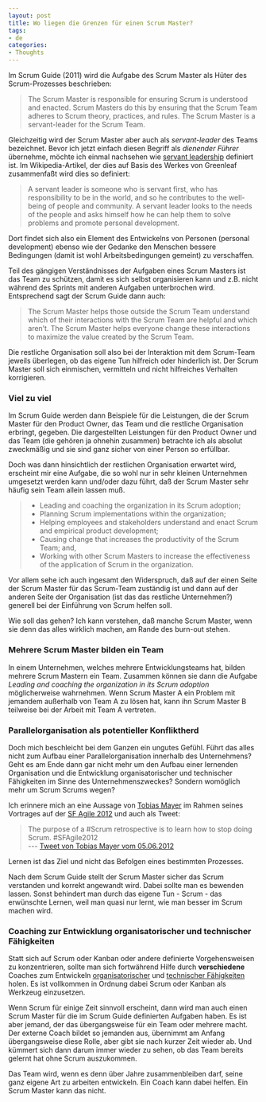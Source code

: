 ```yaml
---
layout: post
title: Wo liegen die Grenzen für einen Scrum Master?
tags:
- de
categories:
- Thoughts
---
```


Im Scrum Guide (2011) wird die Aufgabe des Scrum Master als Hüter des Scrum-Prozesses beschrieben:

> The Scrum Master is responsible for ensuring Scrum is understood and enacted. Scrum Masters do this by ensuring that the Scrum Team adheres to Scrum theory, practices, and rules. The Scrum Master is a servant-leader for the Scrum Team.

Gleichzeitig wird der Scrum Master aber auch als _servant-leader_ des Teams bezeichnet. Bevor ich jetzt einfach diesen Begriff als _dienender Führer_ übernehme, möchte ich einmal nachsehen wie [servant leadership](http://en.wikipedia.org/wiki/Servant_leadership) definiert ist. Im Wikipedia-Artikel, der dies auf Basis des Werkes von Greenleaf zusammenfaßt wird dies so definiert:

> A servant leader is someone who is servant first, who has responsibility to be in the world, and so he contributes to the well-being of people and community. A servant leader looks to the needs of the people and asks himself how he can help them to solve problems and promote personal development.

Dort findet sich also ein Element des Entwickelns von Personen (personal development) ebenso wie der Gedanke den Menschen bessere Bedingungen (damit ist wohl Arbeitsbedingungen gemeint) zu verschaffen. 

Teil des gängigen Verständnisses der Aufgaben eines Scrum Masters ist das Team zu schützen, damit es sich selbst organisieren kann und z.B. nicht während des Sprints mit anderen Aufgaben unterbrochen wird. Entsprechend sagt der Scrum Guide dann auch:

> The Scrum Master helps those outside the Scrum Team understand which of their interactions with the Scrum Team are helpful and which aren’t. The Scrum Master helps everyone change these interactions to maximize the value created by the Scrum Team.

Die restliche Organisation soll also bei der Interaktion mit dem Scrum-Team jeweils überlegen, ob das eigene Tun hilfreich oder hinderlich ist. Der Scrum Master soll sich einmischen, vermitteln und nicht hilfreiches Verhalten korrigieren.

### Viel zu viel

Im Scrum Guide werden dann Beispiele für die Leistungen, die der Scrum Master für den Product Owner, das Team und die restliche Organisation erbringt, gegeben. Die dargestellten Leistungen für den Product Owner und das Team (die gehören ja ohnehin zusammen) betrachte ich als absolut zweckmäßig und sie sind ganz sicher von einer Person so erfüllbar.

Doch was dann hinsichtlich der restlichen Organisation erwartet wird, erscheint mir eine Aufgabe, die so wohl nur in sehr kleinen Unternehmen umgesetzt werden kann und/oder dazu führt, daß der Scrum Master sehr häufig sein Team allein lassen muß.

> * Leading and coaching the organization in its Scrum adoption;
> * Planning Scrum implementations within the organization;
> * Helping employees and stakeholders understand and enact Scrum and empirical product
development;
> * Causing change that increases the productivity of the Scrum Team; and,
> * Working with other Scrum Masters to increase the effectiveness of the application of Scrum
in the organization.

Vor allem sehe ich auch ingesamt den Widerspruch, daß auf der einen Seite der Scrum Master für das Scrum-Team zuständig ist und dann auf der anderen Seite der Organisation (ist das das restliche Unternehmen?) generell bei der Einführung von Scrum helfen soll. 

Wie soll das gehen? Ich kann verstehen, daß manche Scrum Master, wenn sie denn das alles wirklich machen, am Rande des burn-out stehen.

### Mehrere Scrum Master bilden ein Team

In einem Unternehmen, welches mehrere Entwicklungsteams hat, bilden mehrere Scrum Mastern ein Team. Zusammen können sie dann die Aufgabe _Leading and coaching the organization in its Scrum adoption_ möglicherweise wahrnehmen. Wenn Scrum Master A ein Problem mit jemandem außerhalb von Team A zu lösen hat, kann ihn Scrum Master B teilweise bei der Arbeit mit Team A vertreten.

### Parallelorganisation als potentieller Konfliktherd

Doch mich beschleicht bei dem Ganzen ein ungutes Gefühl. Führt das alles nicht zum Aufbau einer Parallelorganisation innerhalb des Unternehmens? Geht es am Ende dann gar nicht mehr um den Aufbau einer lernenden Organisation und die Entwicklung organisatorischer und technischer Fähigkeiten im Sinne des Unternehmenszweckes? Sondern womöglich mehr um Scrum Scrums wegen?

Ich erinnere mich an eine Aussage von [Tobias Mayer](http://www.linkedin.com/in/tobiasgmayer) im Rahmen seines Vortrages auf der [SF Agile 2012](http://www.caimito.net/de/blog/2012/07/04/sf-agile-2012.html) und auch als Tweet:

> The purpose of a #Scrum retrospective is to learn how to stop doing Scrum. #SFAgile2012    
> --- [Tweet von Tobias Mayer vom 05.06.2012](http://twitter.com/tobiasmayer/status/210124042764681216)

Lernen ist das Ziel und nicht das Befolgen eines bestimmten Prozesses.

Nach dem Scrum Guide stellt der Scrum Master sicher das Scrum verstanden und korrekt angewandt wird. Dabei sollte man es bewenden lassen. Sonst behindert man durch das eigene Tun - Scrum - das erwünschte Lernen, weil man quasi nur lernt, wie man besser im Scrum machen wird. 

### Coaching zur Entwicklung organisatorischer und technischer Fähigkeiten

Statt sich auf Scrum oder Kanban oder andere definierte Vorgehensweisen zu konzentrieren, sollte man sich fortwährend Hilfe durch __verschiedene__ Coaches zum Entwickeln [organisatorischer](http://www.caimito.net/de/organisatorische-faehigkeiten.html) und [technischer Fähigkeiten](http://www.caimito.net/de/technische-faehigkeiten.html) holen. Es ist vollkommen in Ordnung dabei Scrum oder Kanban als Werkzeug einzusetzen. 

Wenn Scrum für einige Zeit sinnvoll erscheint, dann wird man auch einen Scrum Master für die im Scrum Guide definierten Aufgaben haben. Es ist aber jemand, der das übergangsweise für ein Team oder mehrere macht. Der externe Coach bildet so jemanden aus, übernimmt am Anfang übergangsweise diese Rolle, aber gibt sie nach kurzer Zeit wieder ab. Und kümmert sich dann darum immer wieder zu sehen, ob das Team bereits gelernt hat ohne Scrum auszukommen.

Das Team wird, wenn es denn über Jahre zusammenbleiben darf, seine ganz eigene Art zu arbeiten entwickeln. Ein Coach kann dabei helfen. Ein Scrum Master kann das nicht.
